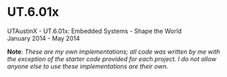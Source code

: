 # UT.6.01x
UTAustinX - UT.6.01x:  Embedded Systems - Shape the World <br/>
January 2014 - May 2014 <br/>

**Note**: *These are my own implementations; all code was written by me with the exception of the starter code provided for each project. I do not allow
anyone else to use these implementations are their own.* 
